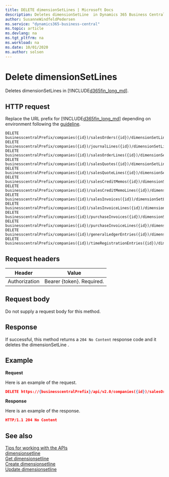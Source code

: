 ```yaml
---
title: DELETE dimensionSetLines | Microsoft Docs
description: Deletes dimensionSetLine  in Dynamics 365 Business Central.
author: SusanneWindfeldPedersen
ms.service: "dynamics365-business-central"
ms.topic: article
ms.devlang: na
ms.tgt_pltfrm: na
ms.workload: na
ms.date: 10/01/2020
ms.author: solsen
---
```


# Delete dimensionSetLines
Deletes dimensionSetLines in [!INCLUDE[d365fin_long_md](../../includes/d365fin_long_md.md)].

## HTTP request
Replace the URL prefix for [!INCLUDE[d365fin_long_md](../../includes/d365fin_long_md.md)] depending on environment following the [guideline](../../v2.0/endpoints-apis-for-dynamics.md).
```
DELETE businesscentralPrefix/companies({id})/salesOrders({id})/dimensionSetLines({id})
DELETE businesscentralPrefix/companies({id})/journalLines({id})/dimensionSetLines({id})
DELETE businesscentralPrefix/companies({id})/salesOrderLines({id})/dimensionSetLines({id})
DELETE businesscentralPrefix/companies({id})/salesQuotes({id})/dimensionSetLines({id})
DELETE businesscentralPrefix/companies({id})/salesQuoteLines({id})/dimensionSetLines({id})
DELETE businesscentralPrefix/companies({id})/salesCreditMemos({id})/dimensionSetLines({id})
DELETE businesscentralPrefix/companies({id})/salesCreditMemoLines({id})/dimensionSetLines({id})
DELETE businesscentralPrefix/companies({id})/salesInvoices({id})/dimensionSetLines({id})
DELETE businesscentralPrefix/companies({id})/salesInvoiceLines({id})/dimensionSetLines({id})
DELETE businesscentralPrefix/companies({id})/purchaseInvoices({id})/dimensionSetLines({id})
DELETE businesscentralPrefix/companies({id})/purchaseInvoiceLines({id})/dimensionSetLines({id})
DELETE businesscentralPrefix/companies({id})/generalLedgerEntries({id})/dimensionSetLines({id})
DELETE businesscentralPrefix/companies({id})/timeRegistrationEntries({id})/dimensionSetLines({id})
```

## Request headers

|Header         |Value                     |
|---------------|--------------------------|
|Authorization  |Bearer {token}. Required. |

## Request body
Do not supply a request body for this method.

## Response
If successful, this method returns a ```204 No Content``` response code and it deletes the dimensionSetLine .

## Example

**Request**

Here is an example of the request.

```json
DELETE https://{businesscentralPrefix}/api/v2.0/companies({id})/salesOrders({id})/dimensionSetLines({id})
```

**Response** 

Here is an example of the response. 

```json
HTTP/1.1 204 No Content
```



## See also
[Tips for working with the APIs](/dynamics365/business-central/dev-itpro/developer/devenv-connect-apps-tips)    
[dimensionsetline](../resources/dynamics_dimensionsetline.md)    
[Get dimensionsetline](../api/dynamics_dimensionsetline_Get.md)    
[Create dimensionsetline](../api/dynamics_dimensionsetline_Create.md)    
[Update dimensionsetline](../api/dynamics_dimensionsetline_Update.md)    
